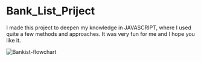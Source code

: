 # Bank_List_Priject

I made this project to deepen my knowledge in JAVASCRIPT, where I used quite a few methods and approaches. It was very fun for me and I hope you like it.


![Bankist-flowchart](https://user-images.githubusercontent.com/104273108/181223811-3fe31871-6f24-4d1a-88fd-01c63baed5f6.png)
